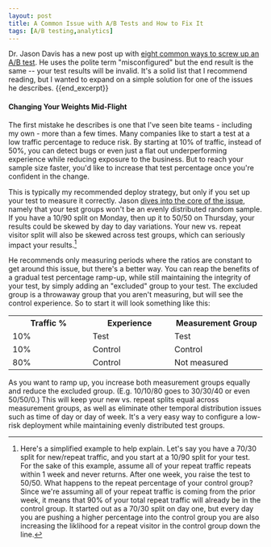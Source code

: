 ```yaml
---
layout: post
title: A Common Issue with A/B Tests and How to Fix It
tags: [A/B testing,analytics]
---
```


Dr. Jason Davis has a new post up with [eight common ways to screw up an A/B test](http://drjasondavis.com/2013/09/12/eight-ways-youve-misconfigured-your-ab-test/). He uses the polite term "misconfigured" but the end result is the same -- your test results will be invalid. It's a solid list that I recommend reading, but I wanted to expand on a simple solution for one of the issues he describes. {{end_excerpt}}

#### Changing Your Weights Mid-Flight
The first mistake he describes is one that I've seen bite teams - including my own - more than a few times. Many companies like to start a test at a low traffic percentage to reduce risk. By starting at 10% of traffic, instead of 50%, you can detect bugs or even just a flat out underperforming experience while reducing exposure to the business. But to reach your sample size faster, you'd like to increase that test percentage once you're confident in the change.

This is typically my recommended deploy strategy, but only if you set up your test to measure it correctly. Jason [dives into the core of the issue](http://drjasondavis.com/2013/09/12/eight-ways-youve-misconfigured-your-ab-test/), namely that your test groups won't be an evenly distributed random sample. If you have a 10/90 split on Monday, then up it to 50/50 on Thursday, your results could be skewed by day to day variations. Your new vs. repeat visitor split will also be skewed across test groups, which can seriously impact your results.[^1]

He recommends only measuring periods where the ratios are constant to get around this issue, but there's a better way. You can reap the benefits of a gradual test percentage ramp-up, while still maintaining the integrity of your test, by simply adding an "excluded" group to your test. The excluded group is a throwaway group that you aren't measuring, but will see the control experience. So to start it will look something like this:

<table class="table">
	<tr>
		<th width="20%">Traffic %</th>
		<th width="20%">Experience</th>
		<th width="20%">Measurement Group</th>
	</tr>
    <tr>
        <td>10%</td>
        <td>Test</td>
        <td>Test</td>
    </tr>
    <tr>
        <td>10%</td>
        <td>Control</td>
        <td>Control</td>
    </tr>
    <tr>
        <td>80%</td>
        <td>Control</td>
        <td>Not measured</td>
    </tr>
</table>

As you want to ramp up, you increase both measurement groups equally and reduce the excluded group. (E.g. 10/10/80 goes to 30/30/40 or even 50/50/0.) This will keep your new vs. repeat splits equal across measurement groups, as well as eliminate other temporal distribution issues such as time of day or day of week. It's a very easy way to configure a low-risk deployment while maintaining evenly distributed test groups.

[^1]: Here's a simplified example to help explain. Let's say you have a 70/30 split for new/repeat traffic, and you start at a 10/90 split for your test. For the sake of this example, assume all of your repeat traffic repeats within 1 week and never returns. After one week, you raise the test to 50/50. What happens to the repeat percentage of your control group? Since we're assuming all of your repeat traffic is coming from the prior week, it means that 90% of your total repeat traffic will already be in the control group. It started out as a 70/30 split on day one, but every day you are pushing a higher percentage into the control group you are also increasing the liklihood for a repeat visitor in the control group down the line.
